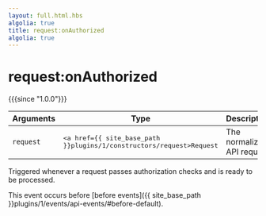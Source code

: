```yaml
---
layout: full.html.hbs
algolia: true
title: request:onAuthorized
algolia: true
---
```


# request:onAuthorized

{{{since "1.0.0"}}}

| Arguments | Type | Description |
|-----------|------|-------------|
| `request` | <pre><a href={{ site_base_path }}plugins/1/constructors/request>Request</a></pre> | The normalized API request |

Triggered whenever a request passes authorization checks and is ready to be processed.  

This event occurs before [before events]({{ site_base_path }}plugins/1/events/api-events/#before-default).
